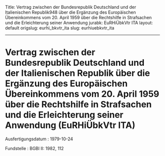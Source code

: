 Title: Vertrag zwischen der Bundesrepublik Deutschland und der Italienischen Republik948
  über die Ergänzung des Europäischen Übereinkommens vom 20. April 1959 über die Rechtshilfe
  in Strafsachen und die Erleichterung seiner Anwendung
jurabk: EuRHiÜbkVtr ITA
layout: default
origslug: eurhi_bkvtr_ita
slug: eurhiuebkvtr_ita

---

# Vertrag zwischen der Bundesrepublik Deutschland und der Italienischen Republik über die Ergänzung des Europäischen Übereinkommens vom 20. April 1959 über die Rechtshilfe in Strafsachen und die Erleichterung seiner Anwendung (EuRHiÜbkVtr ITA)

Ausfertigungsdatum
:   1979-10-24

Fundstelle
:   BGBl II: 1982, 112

